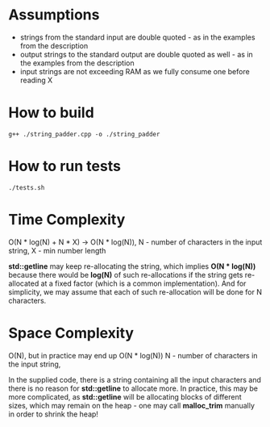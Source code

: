 # Assumptions

- strings from the standard input are double quoted - as in the examples from the description
- output strings to the standard output are double quoted as well - as in the examples from the description
- input strings are not exceeding RAM as we fully consume one before reading X 

# How to build
```
g++ ./string_padder.cpp -o ./string_padder 
```

# How to run tests
```
./tests.sh
```

# Time Complexity

O(N * log(N) + N * X) -> O(N * log(N)), 
N - number of characters in the input string, 
X - min number length

**std::getline** may keep re-allocating the string, which implies **O(N * log(N))** because there would be **log(N)** of such re-allocations if the string gets re-allocated at a fixed factor (which is a common implementation). And for simplicity, we may assume that each of such re-allocation will be done for N characters.

# Space Complexity

O(N), but in practice may end up O(N * log(N))
N - number of characters in the input string, 

In the supplied code, there is a string containing all the input characters and there is no reason for **std::getline** to allocate more. In practice, this may be more complicated, as **std::getline** will be allocating blocks of different sizes, which may remain on the heap - one may call **malloc_trim** manually in order to shrink the heap!
